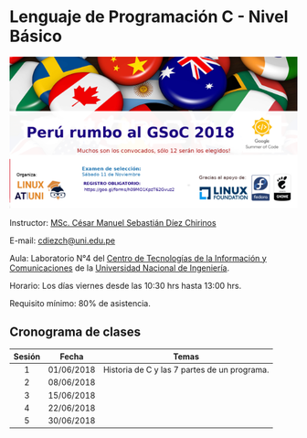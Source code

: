 Lenguaje de Programación C - Nivel Básico
===

<p align="center">
  <img src="https://github.com/carlosal1015/RoadtoGSoC2018/blob/master/images/gsoc2018.png" width="750">
</p>


Instructor: [MSc. César Manuel Sebastián Díez Chirinos](http://dina.concytec.gob.pe/appDirectorioCTI/VerDatosInvestigador.do;jsessionid=fd6624fe7d9f148aabe8445c1992?id_investigador=24012)

E-mail: [cdiezch@uni.edu.pe](mailto:cdiezch@uni.edu.pe)

Aula: Laboratorio N°4 del [Centro de Tecnologías de la Información y Comunicaciones](http://www.ctic.uni.edu.pe/) de la [Universidad Nacional de Ingeniería](http://www.uni.edu.pe/).

Horario: Los días viernes desde las 10:30 hrs hasta 13:00 hrs.

Requisito mínimo: 80% de asistencia.

## Cronograma de clases

|   Sesión  |   Fecha   |   Temas   |
|:---------:|:---------:|:---------:|
| 1 | 01/06/2018 | Historia de C y las 7 partes de un programa. |
| 2 | 08/06/2018 | |
| 3 | 15/06/2018 | |
| 4 | 22/06/2018 | |
| 5 | 30/06/2018 | |